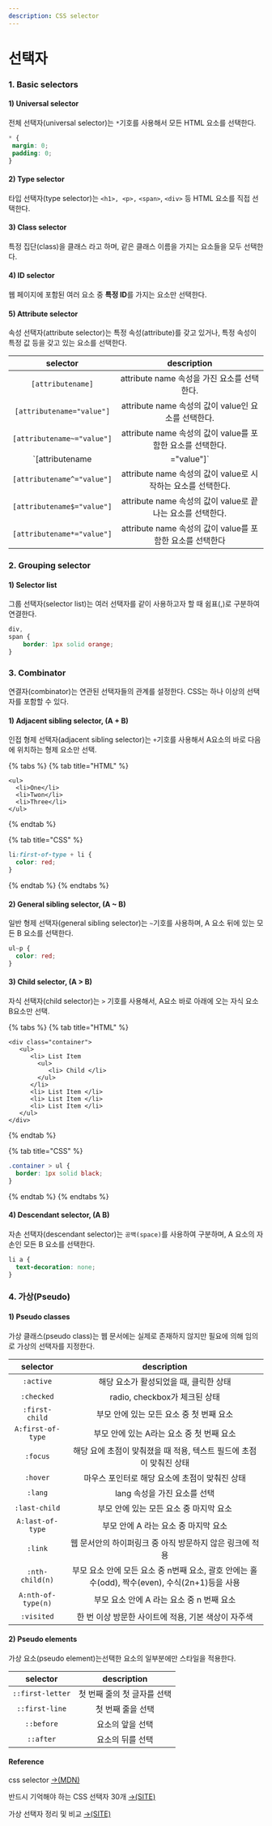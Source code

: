 ```yaml
---
description: CSS selector
---
```


# 선택자

### 1. Basic selectors

#### 1\) Universal selector

전체 선택자\(universal selector\)는 `*`기호를 사용해서 모든 HTML 요소를 선택한다.

```css
* {
 margin: 0;
 padding: 0;
}
```

#### 2\) Type selector

타입 선택자\(type selector\)는 `<h1>, <p>,` `<span>`, `<div>` 등 HTML 요소를 직접 선택한다.

#### 3\) Class selector

특정 집단\(class\)을 클래스 라고 하며, 같은 클래스 이름을 가지는 요소들을 모두 선택한다.

#### 4\) ID selector

웹 페이지에 포함된 여러 요소 중 **특정 ID**를 가지는 요소만 선택한다.

#### 5\) Attribute selector

속성 선택자\(attribute selector\)는 특정 속성\(attribute\)를 갖고 있거나, 특정 속성이 특정 값 등을 갖고 있는 요소를 선택한다.

| selector | description |
| :---: | :---: |
| `[attributename]` | attribute name 속성을 가진 요소를 선택한다. |
| `[attributename="value"]` | attribute name 속성의 값이 value인 요소를 선택한다. |
| `[attributename~="value"]` | attribute name 속성의 값이 value를 포함한 요소를 선택한다. |
| `[attributename|="value"]` | attribute name 속성의 값이 value이거나 value~로 시작하는 요소를 선택한다. |
| `[attributename^="value"]` | attribute name 속성의 값이 value로 시작하는 요소를 선택한다. |
| `[attributename$="value"]` | attribute name 속성의 값이 value로 끝나는 요소를 선택한다. |
| `[attributename*="value"]` | attribute name 속성의 값이 value를 포함한 요소를 선택한다 |

### 2. Grouping selector 

#### 1\) Selector list

그룹 선택자\(selector list\)는 여러 선택자를 같이 사용하고자 할 때 쉼표\(,\)로 구분하여 연결한다.

```css
div,
span {
	border: 1px solid orange;
}
```

### 3. Combinator

연결자\(combinator\)는 연관된 선택자들의 관계를 설정한다.  CSS는 하나 이상의 선택자를 포함할 수 있다.

#### 1\) Adjacent sibling selector, \(A + B\)

인접 형제 선택자\(adjacent sibling selector\)는 `+`기호를 사용해서 A요소의 바로 다음에 위치하는 형제 요소만 선택.

{% tabs %}
{% tab title="HTML" %}
```markup
<ul>
  <li>One</li>
  <li>Twon</li>
  <li>Three</li>
</ul>
```
{% endtab %}

{% tab title="CSS" %}
```css
li:first-of-type + li {
  color: red;
}
```
{% endtab %}
{% endtabs %}

#### 2\) General sibling selector, \(A ~ B\)

일반 형제 선택자\(general sibling selector\)는 `~`기호를 사용하며, A 요소 뒤에 있는 모든 B 요소를 선택한다.

```css
ul~p {
  color: red;
}
```

#### 3\) Child selector, \(A &gt; B\)

자식 선택자\(child selector\)는  `>`  기호를 사용해서,  A요소 바로 아래에 오는 자식 요소 B요소만 선택.

{% tabs %}
{% tab title="HTML" %}
```markup
<div class="container">
   <ul>
      <li> List Item
        <ul>
           <li> Child </li>
        </ul>
      </li>
      <li> List Item </li>
      <li> List Item </li>
      <li> List Item </li>
   </ul>
</div>
```
{% endtab %}

{% tab title="CSS" %}
```css
.container > ul {
  border: 1px solid black;
}
```
{% endtab %}
{% endtabs %}

#### 4\) Descendant selector, \(A B\)

자손 선택자\(descendant selector\)는 `공백(space)`를 사용하여 구분하며, A 요소의 자손인 모든 B 요소를 선택한다.

```css
li a {
  text-decoration: none;
}
```

### 4. 가상\(Pseudo\)  <a id="reference"></a>

#### 1\) Pseudo classes

가상 클래스\(pseudo class\)는 웹 문서에는 실제로 존재하지 않지만 필요에 의해 임의로 가상의 선택자를 지정한다.

| selector | description |
| :---: | :---: |
| `:active` | 해당 요소가 활성되었을 때, 클릭한 상태 |
| `:checked` | radio, checkbox가 체크된 상태 |
| `:first-child` | 부모 안에 있는 모든 요소 중 첫 번째 요소 |
| `A:first-of-type` | 부모 안에 있는 A라는 요소 중 첫 번째 요소 |
| `:focus` | 해당 요에 초점이 맞춰졌을 때 적용, 텍스트 필드에 초점이 맞춰진 상태 |
| `:hover` | 마우스 포인터로 해당 요소에 초점이 맞춰진 상태 |
| `:lang` | lang 속성을 가진 요소를 선택 |
| `:last-child` | 부모 안에 있는 모든 요소 중 마지막 요소 |
| `A:last-of-type` |  부모 안에 A 라는 요소 중 마지막 요소 |
| `:link` | 웹 문서안의 하이퍼링크 중 아직 방문하지 않은 링크에 적용 |
| `:nth-child(n)` | 부모 요소 안에 모든 요소 중 n번째 요소, 괄호 안에는 홀수\(odd\), 짝수\(even\), 수식\(2n+1\)등을 사용 |
| `A:nth-of-type(n)` | 부모 요소 안에 A 라는 요소 중 n 번째 요소 |
| `:visited` | 한 번 이상 방문한 사이트에 적용, 기본 색상이 자주색 |

#### 2\) Pseudo elements

가상 요소\(pseudo element\)는선택한 요소의 일부분에만 스타일을 적용한다.

| selector | description |
| :---: | :---: |
| `::first-letter` | 첫 번째 줄의 첫 글자를 선택 |
| `::first-line` | 첫 번째 줄을 선택 |
| `::before` | 요소의 앞을 선택 |
| `::after` | 요소의 뒤를 선택 |

#### Reference

css selector [→\(MDN\)](https://developer.mozilla.org/en-US/docs/Learn/CSS/Styling_text/Fundamentals)

반드시 기억해야 하는 CSS 선택자 30개 [→\(SITE\)﻿](https://code.tutsplus.com/ko/tutorials/the-30-css-selectors-you-must-memorize--net-16048)

가상 선택자 정리 및 비교 [→\(SITE\)﻿](https://lalacode.tistory.com/6)

